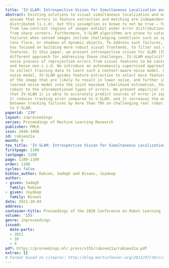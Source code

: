 ```yaml
---
title: 'IV-SLAM: Introspective Vision for Simultaneous Localization and Mapping'
abstract: Existing solutions to visual simultaneous localization and mapping (V-SLAM)
  assume that errors in feature extraction and matching are independent and identically
  distributed (i.i.d), but this assumption is known to not be true – features extracted
  from low-contrast regions of images exhibit wider error distributions than features
  from sharp corners. Furthermore, V-SLAM algorithms are prone to catastrophic tracking
  failures when sensed images include challenging conditions such as specular reflections,
  lens flare, or shadows of dynamic objects. To address such failures, previous work
  has focused on building more robust visual frontends, to filter out challenging
  features. In this paper, we present introspective vision for SLAM (IV-SLAM), a fundamentally
  different approach for addressing these challenges. IV-SLAM explicitly models the
  noise process of reprojection errors from visual features to be context-dependent,
  and hence non-i.i.d. We introduce an autonomously supervised approach for IV-SLAM
  to collect training data to learn such a context-aware noise model. Using this learned
  noise model, IV-SLAM guides feature extraction to select more features from parts
  of the image that are likely to result in lower noise, and further incorporate the
  learned noise model into the joint maximum likelihood estimation, thus making it
  robust to the aforementioned types of errors. We present empirical results to demonstrate
  that IV-SLAM 1) is able to accurately predict sources of error in input images,
  2) reduces tracking error compared to V-SLAM, and 3) increases the mean distance
  between tracking failures by more than 70% on challenging real robot data compared
  to V-SLAM.
paperid: '239'
layout: inproceedings
series: Proceedings of Machine Learning Research
publisher: PMLR
issn: 2640-3498
id: rabiee21a
month: 0
tex_title: 'IV-SLAM: Introspective Vision for Simultaneous Localization and Mapping'
firstpage: 1100
lastpage: 1109
page: 1100-1109
order: 1100
cycles: false
bibtex_author: Rabiee, Sadegh and Biswas, Joydeep
author:
- given: Sadegh
  family: Rabiee
- given: Joydeep
  family: Biswas
date: 2021-10-04
address:
container-title: Proceedings of the 2020 Conference on Robot Learning
volume: '155'
genre: inproceedings
issued:
  date-parts:
  - 2021
  - 10
  - 4
pdf: https://proceedings.mlr.press/v155/rabiee21a/rabiee21a.pdf
extras: []
# Format based on citeproc: http://blog.martinfenner.org/2013/07/30/citeproc-yaml-for-bibliographies/
---
```

